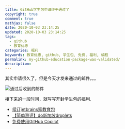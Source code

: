 ```yaml
---
title: GitHub学生包申请终于通过了
copyright: true
comment: true
mathjax: false
date: 2020-10-03 23:14:25
updated: 2020-10-03 23:14:25
tags:
  - github
  - 教育优惠
categories: 福利
keywords: 教育优惠, github, 学生包, 免费, 福利, 编程
permalink: my-github-education-package-was-validated/
description:
---
```


其实申请很久了，但是今天才发来通过的邮件。。。

<!-- more -->

![通过后收到的邮件](https://cdn.zyha.cn/blog/20201003214725.jpg?x-oss-process=style/blog)

接下来的一段时间，就写写开封学生包的福利.

- [续订jetbrains家教育包](./renew-jetbrains-education-education-package/)
- [【简单测评】do新加坡droplets](./do-singapore-droplets-simple-evaluation/)
- [免费使用GitHub Copilot](https://docs.github.com/en/copilot/quickstart)
